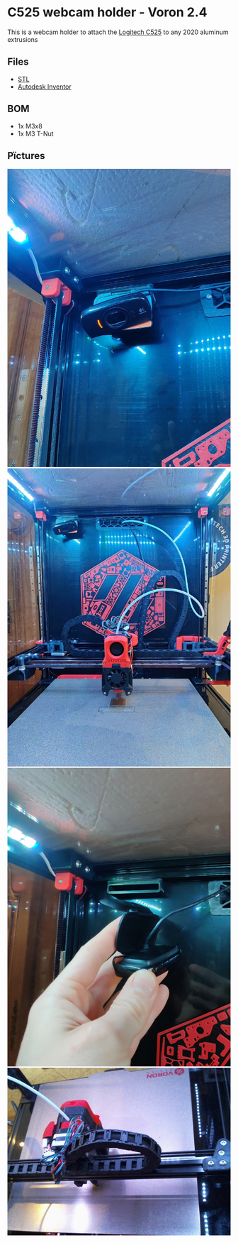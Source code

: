 # C525 webcam holder - Voron 2.4

This is a webcam holder to attach the [Logitech C525](https://www.amazon.com/Logitech-Webcam-Portable-Calling-Autofocus/dp/B004WO8HQ4/ref=sr_1_3?crid=343YW4HG90NPC&keywords=c525&qid=1644847788&sprefix=c525%2Caps%2C288&sr=8-3) 
 to any 2020 aluminum extrusions



## Files

- [STL](./STL/camera_holder.stl)
- [Autodesk Inventor](./CAD/camera_holder.ipt)

## BOM
- 1x M3x8
- 1x M3 T-Nut

## Pïctures


![Assembled](./Image/IMG_1.jpg)
![Preview](./Image/IMG_2.jpg)
![Disassembled](./Image/IMG_3.jpg)
![Camera_Feed](./Image/IMG_4.jpg)
